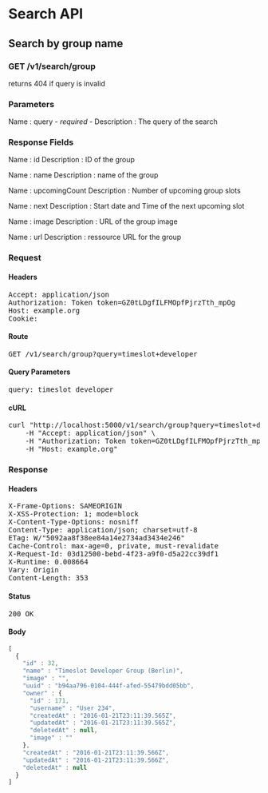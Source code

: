 # Search API

## Search by group name

### GET /v1/search/group

returns 404 if query is invalid



### Parameters

Name : query *- required -*
Description : The query of the search


### Response Fields

Name : id
Description : ID of the group

Name : name
Description : name of the group

Name : upcomingCount
Description : Number of upcoming group slots

Name : next
Description : Start date and Time of the next upcoming slot

Name : image
Description : URL of the group image

Name : url
Description : ressource URL for the group

### Request

#### Headers

<pre>Accept: application/json
Authorization: Token token=GZ0tLDgfILFMOpfPjrzTth_mpOg
Host: example.org
Cookie: </pre>

#### Route

<pre>GET /v1/search/group?query=timeslot+developer</pre>

#### Query Parameters

<pre>query: timeslot developer</pre>

#### cURL

<pre class="request">curl &quot;http://localhost:5000/v1/search/group?query=timeslot+developer&quot; -X GET \
	-H &quot;Accept: application/json&quot; \
	-H &quot;Authorization: Token token=GZ0tLDgfILFMOpfPjrzTth_mpOg&quot; \
	-H &quot;Host: example.org&quot;</pre>

### Response

#### Headers

<pre>X-Frame-Options: SAMEORIGIN
X-XSS-Protection: 1; mode=block
X-Content-Type-Options: nosniff
Content-Type: application/json; charset=utf-8
ETag: W/&quot;5092aa8f38ee84a14e2734ad3434e246&quot;
Cache-Control: max-age=0, private, must-revalidate
X-Request-Id: 03d12500-bebd-4f23-a9f0-d5a22cc39df1
X-Runtime: 0.008664
Vary: Origin
Content-Length: 353</pre>

#### Status

<pre>200 OK</pre>

#### Body

```javascript
[
  {
    "id" : 32,
    "name" : "Timeslot Developer Group (Berlin)",
    "image" : "",
    "uuid" : "b94aa796-0104-444f-afed-55479bdd05bb",
    "owner" : {
      "id" : 171,
      "username" : "User 234",
      "createdAt" : "2016-01-21T23:11:39.565Z",
      "updatedAt" : "2016-01-21T23:11:39.565Z",
      "deletedAt" : null,
      "image" : ""
    },
    "createdAt" : "2016-01-21T23:11:39.566Z",
    "updatedAt" : "2016-01-21T23:11:39.566Z",
    "deletedAt" : null
  }
]
```

